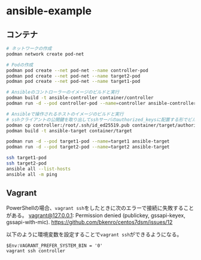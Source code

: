 # ansible-example

## コンテナ

```bash
# ネットワークの作成
podman network create pod-net

# Podの作成
podman pod create --net pod-net --name controller-pod
podman pod create --net pod-net --name target2-pod
podman pod create --net pod-net --name target1-pod

# Ansibleのコントローラーのイメージのビルドと実行
podman build -t ansible-controller container/controller
podman run -d --pod controller-pod --name=controller ansible-controller

# Ansibleで操作されるホストのイメージのビルドと実行
# sshクライアントの公開鍵を取り出してsshサーバのauthorized_keysに配置する形でビルド
podman cp controller:/root/.ssh/id_ed25519.pub container/target/authorized_keys
podman build -t ansible-target container/target

podman run -d --pod target1-pod --name=target1 ansible-target
podman run -d --pod target2-pod --name=target2 ansible-target

ssh target1-pod
ssh target2-pod
ansible all --list-hosts
ansible all -m ping

```

## Vagrant

PowerShellの場合、`vagrant ssh`をしたときに次のエラーで接続に失敗することがある。
vagrant@127.0.0.1: Permission denied (publickey, gssapi-keyex, gssapi-with-mic).
https://github.com/bkenro/centos7dsm/issues/12

以下のように環境変数を設定することで`vagrant ssh`ができるようになる。
```
$Env:VAGRANT_PREFER_SYSTEM_BIN = '0'
vagrant ssh controller
```
